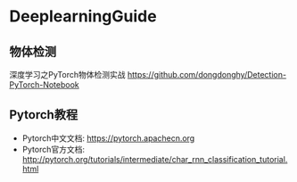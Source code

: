 # DeeplearningGuide

## 物体检测

深度学习之PyTorch物体检测实战 
https://github.com/dongdonghy/Detection-PyTorch-Notebook


## Pytorch教程

+ Pytorch中文文档: https://pytorch.apachecn.org
+ Pytorch官方文档: http://pytorch.org/tutorials/intermediate/char_rnn_classification_tutorial.html
